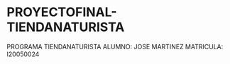 # PROYECTOFINAL-TIENDANATURISTA
PROGRAMA TIENDANATURISTA
ALUMNO: JOSE MARTINEZ
MATRICULA: I20050024

